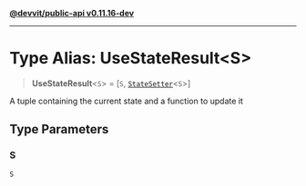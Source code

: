[**@devvit/public-api v0.11.16-dev**](../README.md)

---

# Type Alias: UseStateResult\<S\>

> **UseStateResult**\<`S`\> = \[`S`, [`StateSetter`](StateSetter.md)\<`S`\>\]

A tuple containing the current state and a function to update it

## Type Parameters

### S

`S`
